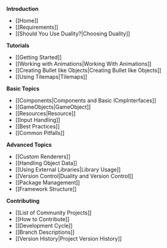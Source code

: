 **Introduction**
  * [[Home]]
  * [[Requirements]]
  * [[Should You Use Duality?|Choosing Duality]]

**Tutorials**
  * [[Getting Started]]
  * [[Working with Animations|Working With Animations]]
  * [[Creating Bullet like Objects|Creating Bullet like Objects]]
  * [[Using Tilemaps|Tilemaps]]

**Basic Topics**
  * [[Components|Components and Basic ICmpInterfaces]]
  * [[GameObjects|GameObject]]
  * [[Resources|Resource]]
  * [[Input Handling]]
  * [[Best Practices]]
  * [[Common Pitfalls]]

**Advanced Topics**
  * [[Custom Renderers]]
  * [[Handling Object Data]]
  * [[Using External Libraries|Library Usage]]
  * [[Version Control|Duality and Version Control]]
  * [[Package Management]]
  * [[Framework Structure]]

**Contributing**
  * [[List of Community Projects]]
  * [[How to Contribute]]
  * [[Development Cycle]]
  * [[Branch Descriptions]]
  * [[Version History|Project Version History]]